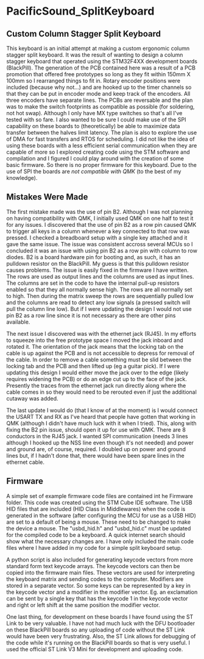 # PacificSound_SplitKeyboard
## Custom Column Stagger Split Keyboard

This keyboard is an initial attempt at making a custom ergonomic column stagger split keyboard. It was the result of wanting to design a column stagger keyboard that operated using the STM32F4XX development boards (BlackPill). The generation of the PCB contained here was a result of a PCB promotion that offered free prototypes so long as they fit within 150mm X 100mm so I rearranged things to fit in. Rotary encoder positions were included (because why not...) and are hooked up to the timer channels so that they can be put in encoder mode and keep track of the encoders. All three encoders have separate lines. The PCBs are reversable and the plan was to make the switch footprints as compatible as possible (for soldering, not hot swap). Although I only have MX type switches so that's all I've tested with so fare. I also wanted to be sure I could make use of the SPI capability on these boards to (theoretically) be able to maximize data transfer between the halves limit latency. The plan is also to explore the use of DMA for fast transfers and RTOS for scheduling. I did not like the idea of using these boards with a less efficient serial communication when they are capable of more so I explored creating code using the STM software and compilation and I figured I could play around with the creation of some basic firmware. So there is no proper firmware for this keyboard. Due to the use of SPI the boards are _not compatible with QMK_ (to the best of my knowledge).

## Mistakes Were Made
The first mistake made was the use of pin B2. Although I was not planning on having compatibility with QMK, I initially used QMK on one half to test it for any issues. I discovered that the use of pin B2 as a row pin caused QMK to trigger all keys in a column whenever a key connected to that row was pressed. I checked a breadboard setup with a single key attached and it gave the same issue. The issue was consistent accross several MCUs so I concluded it was an issue with using pin B2 as a row pin with column to row diodes. B2 is a board hardware pin for booting and, as such, it has an pulldown resistor on the BlackPill. My guess is that this pulldown resistor causes problems. The issue is easily fixed in the firmware I have written. The rows are used as output lines and the columns are used as input lines. The columns are set in the code to have the internal pull-up resistors enabled so that they all normally sense high. The rows are all normally set to high. Then during the matrix sweep the rows are sequentially pulled low and the columns are read to detect any low signals (a pressed switch will pull the column line low). But if I were updating the design I would not use pin B2 as a row line since it is not necessary as there are other pins available.

The next issue I discovered was with the ethernet jack (RJ45). In my efforts to squeeze into the free prototype space I moved the jack inboard and rotated it. The orientation of the jack means that the locking tab on the cable is up against the PCB and is not accessible to depress for removal of the cable. In order to remove a cable something must be slid between the locking tab and the PCB and then lifted up (eg a guitar pick). If I were updating this design I would either move the jack over to the edge (likely requires widening the PCB) or do an edge cut up to the face of the jack. Presently the traces from the ethernet jack run directly along where the cable comes in so they would need to be rerouted even if just the additional cutaway was added.

The last update I would do (that I know of at the moment) is I would connect the USART TX and RX as I've heard that people have gotten that working in QMK (although I didn't have much luck with it when I tried). This, along with fixing the B2 pin issue, should open it up for use with QMK. There are 8 conductors in the RJ45 jack. I wanted SPI communication (needs 3 lines although I hooked up the NSS line even though it's not needed) and power and ground are, of course, required. I doubled up on power and ground lines but, if I hadn't done that, there would have been spare lines in the ethernet cable.

## Firmware

A simple set of example firmware code files are contained int he Firmware folder. This code was created using the STM Cube IDE software. The USB HID files that are included (HID Class in Middlewares) when the code is generated in the software (after configuring the MCU for use as a USB HID) are set to a default of being a mouse. These need to be changed to make the device a mouse. The "usbd_hid.h" and "usbd_hid.c" must be updated for the compiled code to be a keyboard. A quick internet search should show what the necessary changes are. I have only included the main code files where I have added in my code for a simple split keyboard setup.

A python script is also included for generating keycode vectors from more standard form text keycode arrays. The keycode vectors can then be copied into the firmware main files. These vectors are used for interpreting the keyboard matrix and sending codes to the computer. Modifiers are stored in a separate vector. So some keys can be represented by a key in the keycode vector and a modifier in the modifier vector. Eg. an exclamation can be sent by a single key that has the keycode 1 in the keycode vector and right or left shift at the same position the modifier vector.

One last thing, for development on these boards I have found using the ST Link to be very valuable. I have not had much luck with the DFU bootloader on these BlackPill boards so any uploading of code without the ST Link would have been very frustrating. Also, the ST Link allows for debugging of the code while it's running on the BlackPill boards so that is very useful. I used the official ST Link V3 Mini for development and uploading code.
